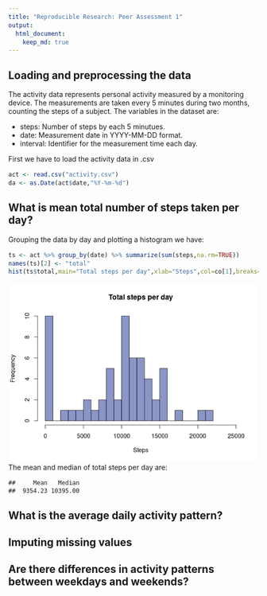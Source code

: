 ```yaml
---
title: "Reproducible Research: Peer Assessment 1"
output: 
  html_document:
    keep_md: true
---
```



## Loading and preprocessing the data

The activity data represents personal activity measured by a monitoring device. The measurements are taken every 5 minutes during two months, counting the steps of a subject. The variables in the dataset are:

* steps: Number of steps by each 5 minutues.
* date: Measurement date in YYYY-MM-DD format.
* interval: Identifier for the measurement time each day.

First we have to load the activity data in .csv





```r
act <- read.csv("activity.csv")
da <- as.Date(act$date,"%Y-%m-%d")
```



## What is mean total number of steps taken per day?

Grouping the data by day and plotting a histogram we have:


```r
ts <- act %>% group_by(date) %>% summarize(sum(steps,na.rm=TRUE))
names(ts)[2] <- "total"
hist(ts$total,main="Total steps per day",xlab="Steps",col=co[1],breaks=20,xlim=c(0,25000))
```

![](PA1_template_files/figure-html/total-1.png)<!-- -->
The mean and median of total steps per day are:


```
##     Mean   Median 
##  9354.23 10395.00
```



## What is the average daily activity pattern?



## Imputing missing values



## Are there differences in activity patterns between weekdays and weekends?
